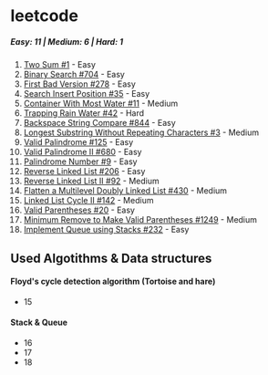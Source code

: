 # leetcode
##### Easy: 11 | Medium: 6 | Hard: 1

1. <a href="https://leetcode.com/problems/two-sum/">Two Sum #1</a> - Easy
2. <a href="https://leetcode.com/problems/binary-search/">Binary Search #704</a> - Easy
3. <a href="https://leetcode.com/problems/first-bad-version/">First Bad Version #278</a> - Easy
4. <a href="https://leetcode.com/problems/search-insert-position/">Search Insert Position #35</a> - Easy
5. <a href="https://leetcode.com/problems/container-with-most-water/">Container With Most Water #11</a> - Medium
6. <a href="https://leetcode.com/problems/trapping-rain-water/">Trapping Rain Water #42</a> - Hard
7. <a href="https://leetcode.com/problems/backspace-string-compare/">Backspace String Compare #844</a> - Easy
8. <a href="https://leetcode.com/problems/longest-substring-without-repeating-characters/">Longest Substring Without Repeating Characters #3</a> - Medium
9. <a href="https://leetcode.com/problems/valid-palindrome/">Valid Palindrome #125</a> - Easy
10. <a href="https://leetcode.com/problems/valid-palindrome-ii/">Valid Palindrome II #680</a> - Easy
11. <a href="https://leetcode.com/problems/palindrome-number/">Palindrome Number #9</a> - Easy
12. <a href="https://leetcode.com/problems/reverse-linked-list/">Reverse Linked List #206</a> - Easy
13. <a href="https://leetcode.com/problems/reverse-linked-list-ii/">Reverse Linked List II #92</a> - Medium
14. <a href="https://leetcode.com/problems/flatten-a-multilevel-doubly-linked-list/">Flatten a Multilevel Doubly Linked List #430</a> - Medium
15. <a href="https://leetcode.com/problems/linked-list-cycle-ii/">Linked List Cycle II #142</a> - Medium
16. <a href="https://leetcode.com/problems/valid-parentheses/">Valid Parentheses #20</a> - Easy
17. <a href="https://leetcode.com/problems/minimum-remove-to-make-valid-parentheses/">Minimum Remove to Make Valid Parentheses #1249</a> - Medium
18. <a href="https://leetcode.com/problems/implement-queue-using-stacks/">Implement Queue using Stacks #232</a> - Easy


## Used Algotithms & Data structures
#### Floyd's cycle detection algorithm (Tortoise and hare)
 - 15
#### Stack & Queue
 - 16
 - 17
 - 18
